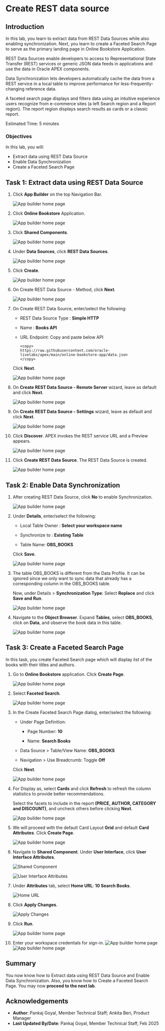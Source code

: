 # Create REST data source

## Introduction

In this lab, you learn to extract data from REST Data Sources while also enabling synchronization. Next, you learn to create  a Faceted Search Page  to serve as the primary landing page in Online Bookstore Application.

REST Data Sources enable developers to access to Representational State Transfer (REST) services or generic JSON data feeds in applications and use the data in Oracle APEX components.

Data Synchronization lets developers automatically cache the data from a REST service in a local table to improve performance for less-frequently-changing reference data.

A faceted search page displays and filters data using an intuitive experience users recognize from e-commerce sites (a left Search region and a Report region). The report region displays search results as cards or a classic report.

Estimated Time: 5 minutes

### Objectives

In this lab, you will:

- Extract data using REST Data Source
- Enable Data Synchronization
- Create a Faceted Search Page

## Task 1: Extract data using REST Data Source

1. Click **App Builder** on the top Navigation Bar.

    ![App builder home page](images/click-app-builder.png " ")

2. Click **Online Bookstore** Application.

    ![App builder home page](images/select-obs-app.png " ")

3. Click **Shared Components**.

    ![App builder home page](images/select-sc.png " ")

4. Under **Data Sources**, click **REST Data Sources**.

    ![App builder home page](images/rest-data-source.png " ")

5. Click **Create**.

    ![App builder home page](images/rds-create.png " ")

6. On Create REST Data Source - Method, click **Next**.

    ![App builder home page](images/rds-next1.png " ")

7. On Create REST Data Source, enter/select the following:

     - REST Data Source Type : **Simple HTTP**

     - Name  : **Books API**

     - URL Endpoint: Copy and paste below API

        ```
        <copy>
        https://raw.githubusercontent.com/oracle-livelabs/apex/main/online-bookstore-app/data.json
        </copy>
        ```


     Click **Next**.

    ![App builder home page](images/rds-name.png " ")

8. On **Create REST Data Source - Remote Server** wizard, leave as default and click **Next**.

    ![App builder home page](images/rds-next2.png " ")

9. On **Create REST Data Source - Settings** wizard, leave as default and click **Next**.

    ![App builder home page](images/rds-next3.png " ")

10. Click **Discover**. APEX invokes the REST service URL and a Preview appears.

    ![App builder home page](images/rds-discover.png " ")

11. Click **Create REST Data Source**. The REST Data Source is created.

    ![App builder home page](images/create-rds.png " ")

## Task 2: Enable Data Synchronization

1. After creating REST Data Source, click **No** to enable Synchronization.

    ![App builder home page](images/click-no.png " ")

2. Under **Details**, enter/select the following:

    - Local Table Owner : **Select your workspace name**

    - Synchronize to : **Existing Table**

    - Table Name: **OBS\_BOOKS**

    Click **Save**.

    ![App builder home page](images/click-save.png " ")

3. The table OBS\_BOOKS is different from the Data Profile. It can be ignored since we only want to sync data that already has a corresponding column in the OBS_BOOKS table.

   Now, under Details > **Synchronization Type**: Select **Replace** and click **Save and Run**.

    ![App builder home page](images/click-replace.png " ")

4. Navigate to the **Object Browser**. Expand **Tables**, select **OBS\_BOOKS**, click on **Data**, and observe the book data in this table.

    ![App builder home page](images/2-2-4.png " ")

## Task 3: Create a Faceted Search Page

In this task, you create Faceted Search page which will display list of the books with their titles and authors.

1. Go to **Online Bookstore** application. Click **Create Page**.

   ![App builder home page](images/fs-create.png " ")

2. Select **Faceted Search**.

   ![App builder home page](images/fs.png " ")

3. In the Create Faceted Search Page dialog, enter/select the following:

    - Under Page Definition:

        - Page Number: **10**

        - Name: **Search Books**

    - Data Source > Table/View Name: **OBS_BOOKS**

    - Navigation > Use Breadcrumb: Toggle **Off**

    Click **Next**.

   ![App builder home page](images/fs-next.png " ")

4. For Display as, select **Cards** and click **Refresh** to refresh the column statistics to provide better recommendations.

    Select the facets to include in the report **(PRICE, AUTHOR, CATEGORY and DISCOUNT)**, and uncheck others before clicking **Next**.

    ![App builder home page](images/fs-cards.png " ")

5. We will proceed with the default Card Layout **Grid** and default **Card Attributes**. Click **Create Page**.

    ![App builder home page](images/fs-create-page.png " ")

6. Navigate to **Shared Component**. Under **User Interface**, click **User Interface Attributes**.

    ![Shared Component](images/nav-sc.png " ")

    ![User Interface Attributes](images/select-user-interface.png " ")

7. Under **Attributes** tab, select **Home URL**: **10 Search Books**.

    ![Home URL](images/select-home-url.png " ")

8. Click **Apply Changes**.

    ![Apply Changes](images/apply-changes.png " ")

9. Click **Run**.

    ![App builder home page](images/click-run.png " ")

10. Enter your workspace credentials for sign-in.
    ![App builder home page](images/sign-in.png " ")
    ![App builder home page](images/fs-view.png " ")

## Summary

You now know how to Extract data using REST Data Source and Enable Data Synchronization. Also, you know how to Create a Faceted Search Page. You may now **proceed to the next lab**.

## Acknowledgements

- **Author**: Pankaj Goyal, Member Technical Staff; Ankita Beri, Product Manager
- **Last Updated By/Date**: Pankaj Goyal, Member Technical Staff, Feb 2025

